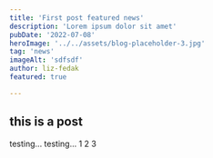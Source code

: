 ```yaml
---
title: 'First post featured news'
description: 'Lorem ipsum dolor sit amet'
pubDate: '2022-07-08'
heroImage: '../../assets/blog-placeholder-3.jpg'
tag: 'news'
imageAlt: 'sdfsdf'
author: liz-fedak
featured: true

---
```


## this is a post
testing... testing... 1 2 3